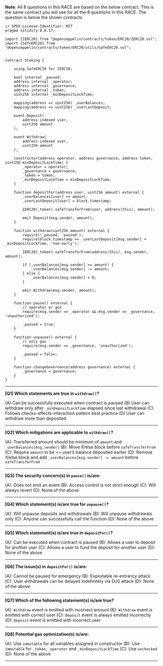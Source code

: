 **Note**: All 8 questions in this RACE are based on the below contract. This is the same contract you will see for all the 8 questions in this RACE. The question is below the shown contracts.

```solidity
// SPDX-License-Identifier: MIT
pragma solidity 0.8.17;

import {IERC20} from "@openzeppelin/contracts/token/ERC20/IERC20.sol";
import {SafeERC20} from "@openzeppelin/contracts/token/ERC20/utils/SafeERC20.sol";


contract Staking {

    using SafeERC20 for IERC20;

    bool internal _paused;
    address internal _operator;
    address internal _governance;
    address internal _token;
    uint256 internal _minDepositLockTime;

    mapping(address => uint256) _userBalances;
    mapping(address => uint256) _userLastDeposit;

    event Deposit(
        address indexed user,
        uint256 amount
    );

    event Withdraw(
        address indexed user,
        uint256 amount
    );

    constructor(address operator, address governance, address token, uint256 minDepositLockTime) {
        _operator = operator;
        _governance = governance;
        _token = token;
        _minDepositLockTime = minDepositLockTime;
    }

    function depositFor(address user, uint256 amount) external {
        _userBalances[user] += amount;
        _userLastDeposit[user] = block.timestamp;
        
        IERC20(_token).safeTransferFrom(user, address(this), amount);
        
        emit Deposit(msg.sender, amount);
    }

    function withdraw(uint256 amount) external {
        require(!_paused, 'paused');
        require(block.timestamp >= _userLastDeposit[msg.sender] + _minDepositLockTime, 'too early');

        IERC20(_token).safeTransferFrom(address(this), msg.sender, amount);

        if (_userBalances[msg.sender] >= amount) {
            _userBalances[msg.sender] -= amount;
        } else {
            _userBalances[msg.sender] = 0;
        }

        emit Withdraw(msg.sender, amount);
    }

    function pause() external {
        // operator or gov
        require(msg.sender == _operator && msg.sender == _governance, 'unauthorized');
        
        _paused = true;
    }

    function unpause() external {
        // only gov
        require(msg.sender == _governance, 'unauthorized');

        _paused = false;
    }
    
    function changeGovernance(address governance) external {
        _governance = governance;
    }
}
```

---

**[Q1] Which statements are true in `withdraw()`?**

(A) Can be successfully executed when contract is paused
(B) User can withdraw only after `_minDepositLockTime` elapsed since last withdrawal
(C) Follows checks-effects-interaction pattern best practice
(D) User can withdraw more than deposited

---

**[Q2] Which mitigations are applicable to `withdraw()`?**

(A): Transferred amount should be minimum of `amount` and `_userBalances[msg.sender]`
(B): Move if/else block before `safeTransferFrom`
(C): Require `amount` to be <= user’s balance deposited earlier
(D): Remove if/else block and add `_userBalances[msg.sender] -= amount` before `safeTransferFrom`

---

**[Q3] The security concern(s) in `pause()` is/are:**

(A): Does not emit an event
(B): Access control is not strict enough
(C): Will always revert
(D): None of the above

---

**[Q4] Which statement(s) is/are true for `unpause()`?**

(A): Will unpause deposits and withdrawals
(B): Will unpause withdrawals only
(C): Anyone can successfully call the function
(D): None of the above

---

**[Q5] Which statement(s) is/are true in `depositFor()`?**

(A): Can be executed when contract is paused
(B): Allows a user to deposit for another user
(C): Allows a user to fund the deposit for another user
(D): None of the above

---

**[Q6] The issue(s) in `depositFor()` is/are:**

(A): Cannot be paused for emergency
(B): Exploitable re-entrancy attack
(C): User withdrawals can be delayed indefinitely via DoS attack
(D): None of the above

---

**[Q7] Which of the following statement(s) is/are true?**

(A): `Withdraw` event is emitted with incorrect amount
(B): `Withdraw` event is emitted with correct user
(C): `Deposit` event is always emitted incorrectly
(D): `Deposit` event is emitted with incorrect user

---

**[Q8] Potential gas optimization(s) is/are:**

(A): Use `immutable` for all variables assigned in constructor
(B): Use `immutable` for `_token`, `_operator` and `_minDepositLockTime`
(C): Use `unchecked`
(D): None of the above

---

